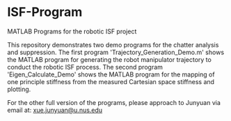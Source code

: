 # ISF-Program
MATLAB Programs for the robotic ISF project

This repository demonstrates two demo programs for the chatter analysis and suppression. The first program 'Trajectory_Generation_Demo.m' shows the MATLAB program for generating the robot manipulator trajectory to conduct the robotic ISF process. The second program 'Eigen_Calculate_Demo' shows the MATLAB program for the mapping of one principle stiffness from the measured Cartesian space stiffness and plotting.

For the other full version of the programs, please approach to Junyuan via email at: xue.junyuan@u.nus.edu 
